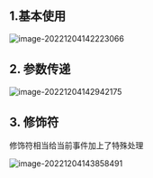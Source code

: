 ## 1.基本使用

![image-20221204142223066](https://finzulpic.oss-cn-hangzhou.aliyuncs.com/image-20221204142223066.png)



## 2. 参数传递

![image-20221204142942175](https://finzulpic.oss-cn-hangzhou.aliyuncs.com/image-20221204142942175.png)



## 3. 修饰符

修饰符相当给当前事件加上了特殊处理

![image-20221204143858491](https://finzulpic.oss-cn-hangzhou.aliyuncs.com/image-20221204143858491.png)